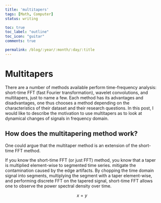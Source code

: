 ```yaml
---
title: 'multitapers'
tags: [Math, Computer]
status: writing

toc: true
toc_label: "outline"
toc_icon: "guitar"
comments: true

permalink: /blog/:year/:month/:day/:title
--- 
```


# Multitapers

There are a number of methods available perform time-frequency analysis: short-time FFT (fast Fourier transformation), wavelet convolutions, and multitapers, just to name a few. Each method has its advantages and disadvantages, one thus chooses a method depending on the characteristics of their dataset and their research questions. In this post, I would like to describe the motivation to use multitapers as to look at dynamical changes of signals in frequency domain.

## How does the multitapering method work?
One could argue that the multitaper method is an extension of the short-time FFT method.

If you know the short-time FFT (or just FFT) method, you know that a taper is multiplied element-wise to segmented time series. mitigate the contamination caused by the edge artifacts. By chopping the time domain signal into segments, multiplying the segment with a taper element-wise, and performing discrete FFT on the tapered signal, short-time FFT allows one to observe the power spectral density over time.

$$
x = y
$$

